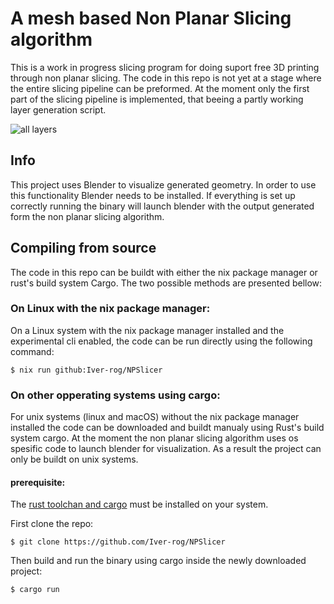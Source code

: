 # A mesh based Non Planar Slicing algorithm
This is a work in progress slicing program for doing suport free 3D printing through non planar slicing. The code in this repo is not yet at a stage where the entire slicing pipeline can be preformed. At the moment only the first part of the slicing pipeline is implemented, that beeing a partly working layer generation script. 

![all layers](https://github.com/user-attachments/assets/915c0d88-418c-471f-b9cf-0dfd3c7f9381)

## Info
This project uses Blender to visualize generated geometry. In order to use this functionality Blender needs to be installed. If everything is set up correctly running the binary will launch blender with the output generated form the non planar slicing algorithm.

## Compiling from source
The code in this repo can be buildt with either the nix package manager or rust's build system Cargo. The two possible methods are presented bellow:

### On Linux with the nix package manager:  
On a Linux system with the nix package manager installed and the experimental cli enabled, the code can be run directly using the following command:
```console
$ nix run github:Iver-rog/NPSlicer
```

### On other opperating systems using cargo:
For unix systems (linux and macOS) without the nix package manager installed the code can be downloaded and buildt manualy using Rust's build system cargo. At the moment the non planar slicing algorithm uses os spesific code to launch blender for visualization. As a result the project can only be buildt on unix systems.

#### prerequisite: 
The [rust toolchan and cargo](https://www.rust-lang.org/tools/install) must be installed on your system.

First clone the repo:
```console
$ git clone https://github.com/Iver-rog/NPSlicer
```
Then build and run the binary using cargo inside the newly downloaded project:
```console
$ cargo run
```
